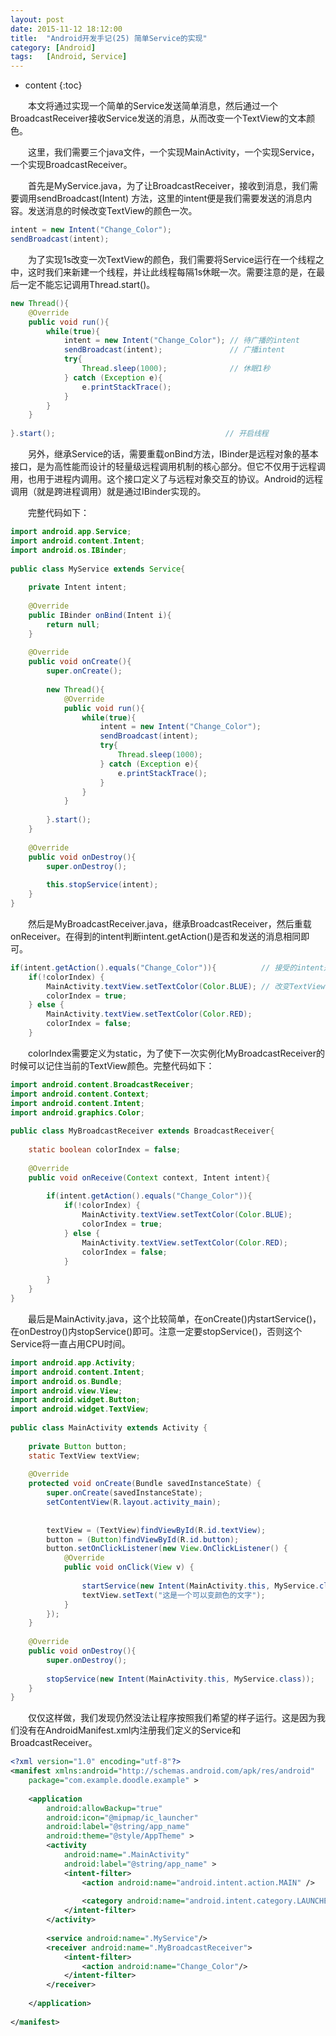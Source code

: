 ```yaml
---
layout: post
date: 2015-11-12 18:12:00
title:  "Android开发手记(25) 简单Service的实现"
category: [Android]
tags:   [Android, Service]
---
```


* content
{:toc}

　　本文将通过实现一个简单的Service发送简单消息，然后通过一个BroadcastReceiver接收Service发送的消息，从而改变一个TextView的文本颜色。

　　这里，我们需要三个java文件，一个实现MainActivity，一个实现Service，一个实现BroadcastReceiver。

　　首先是MyService.java，为了让BroadcastReceiver，接收到消息，我们需要调用sendBroadcast(Intent) 方法，这里的intent便是我们需要发送的消息内容。发送消息的时候改变TextView的颜色一次。

```java
intent = new Intent("Change_Color");
sendBroadcast(intent);
```

　　为了实现1s改变一次TextView的颜色，我们需要将Service运行在一个线程之中，这时我们来新建一个线程，并让此线程每隔1s休眠一次。需要注意的是，在最后一定不能忘记调用Thread.start()。

```java
new Thread(){
    @Override
    public void run(){
        while(true){
            intent = new Intent("Change_Color"); // 待广播的intent
            sendBroadcast(intent);               // 广播intent
            try{
                Thread.sleep(1000);              // 休眠1秒
            } catch (Exception e){
                e.printStackTrace();
            }
        }
    }
 
}.start();                                      // 开启线程
```

　　另外，继承Service的话，需要重载onBind方法，IBinder是远程对象的基本接口，是为高性能而设计的轻量级远程调用机制的核心部分。但它不仅用于远程调用，也用于进程内调用。这个接口定义了与远程对象交互的协议。Android的远程调用（就是跨进程调用）就是通过IBinder实现的。

　　完整代码如下：

```java
import android.app.Service;
import android.content.Intent;
import android.os.IBinder;
 
public class MyService extends Service{
 
    private Intent intent;
 
    @Override
    public IBinder onBind(Intent i){
        return null;
    }
 
    @Override
    public void onCreate(){
        super.onCreate();
 
        new Thread(){
            @Override
            public void run(){
                while(true){
                    intent = new Intent("Change_Color");
                    sendBroadcast(intent);
                    try{
                        Thread.sleep(1000);
                    } catch (Exception e){
                        e.printStackTrace();
                    }
                }
            }
 
        }.start();
    }
 
    @Override
    public void onDestroy(){
        super.onDestroy();
 
        this.stopService(intent);
    }
}
```

　　然后是MyBroadcastReceiver.java，继承BroadcastReceiver，然后重载onReceiver。在得到的intent判断intent.getAction()是否和发送的消息相同即可。

```java
if(intent.getAction().equals("Change_Color")){          // 接受的intent是上述发送的intent
    if(!colorIndex) {
        MainActivity.textView.setTextColor(Color.BLUE); // 改变TextView的颜色
        colorIndex = true;
    } else {
        MainActivity.textView.setTextColor(Color.RED);
        colorIndex = false;
    }
```

　　colorIndex需要定义为static，为了使下一次实例化MyBroadcastReceiver的时候可以记住当前的TextView颜色。完整代码如下：

```java
import android.content.BroadcastReceiver;
import android.content.Context;
import android.content.Intent;
import android.graphics.Color;
 
public class MyBroadcastReceiver extends BroadcastReceiver{
 
    static boolean colorIndex = false;
 
    @Override
    public void onReceive(Context context, Intent intent){
 
        if(intent.getAction().equals("Change_Color")){
            if(!colorIndex) {
                MainActivity.textView.setTextColor(Color.BLUE);
                colorIndex = true;
            } else {
                MainActivity.textView.setTextColor(Color.RED);
                colorIndex = false;
            }
 
        }
    }
}
```

　　最后是MainActivity.java，这个比较简单，在onCreate()内startService()，在onDestroy()内stopService()即可。注意一定要stopService()，否则这个Service将一直占用CPU时间。

```java
import android.app.Activity;
import android.content.Intent;
import android.os.Bundle;
import android.view.View;
import android.widget.Button;
import android.widget.TextView;
 
public class MainActivity extends Activity {
 
    private Button button;
    static TextView textView;
 
    @Override
    protected void onCreate(Bundle savedInstanceState) {
        super.onCreate(savedInstanceState);
        setContentView(R.layout.activity_main);
 
 
        textView = (TextView)findViewById(R.id.textView);
        button = (Button)findViewById(R.id.button);
        button.setOnClickListener(new View.OnClickListener() {
            @Override
            public void onClick(View v) {
 
                startService(new Intent(MainActivity.this, MyService.class));  // 启动服务
                textView.setText("这是一个可以变颜色的文字");
            }
        });
    }
 
    @Override
    public void onDestroy(){
        super.onDestroy();
 
        stopService(new Intent(MainActivity.this, MyService.class));           // 关闭服务
    }
}
```

　　仅仅这样做，我们发现仍然没法让程序按照我们希望的样子运行。这是因为我们没有在AndroidManifest.xml内注册我们定义的Service和BroadcastReceiver。

```xml
<?xml version="1.0" encoding="utf-8"?>
<manifest xmlns:android="http://schemas.android.com/apk/res/android"
    package="com.example.doodle.example" >
 
    <application
        android:allowBackup="true"
        android:icon="@mipmap/ic_launcher"
        android:label="@string/app_name"
        android:theme="@style/AppTheme" >
        <activity
            android:name=".MainActivity"
            android:label="@string/app_name" >
            <intent-filter>
                <action android:name="android.intent.action.MAIN" />
 
                <category android:name="android.intent.category.LAUNCHER" />
            </intent-filter>
        </activity>
 
        <service android:name=".MyService"/>
        <receiver android:name=".MyBroadcastReceiver">
            <intent-filter>
                <action android:name="Change_Color"/>
            </intent-filter>
        </receiver>
 
    </application>
 
</manifest>
```


